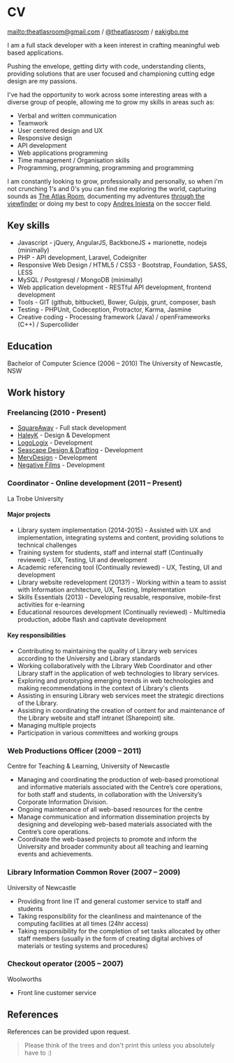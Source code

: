 CV <!--- Ezekiel Angbashim Kigbo Jr-->
============================================================================================================================================
<mailto:theatlasroom@gmail.com> / [@theatlasroom](http://twitter.com/theatlasroom) / [eakigbo.me](http://eakigbo.me)

I am a full stack developer with a keen interest in crafting meaningful web based applications.

Pushing the envelope, getting dirty with code, understanding clients, providing solutions that are user focused and championing cutting edge design are my passions.

I've had the opportunity to work across some interesting areas with a diverse group of people, allowing me to grow my skills in areas such as:

* Verbal and written communication
* Teamwork
* User centered design and UX
* Responsive design
* API development
* Web applications programming
* Time management / Organisation skills
* Programming, programming, programming and programming

I am constantly looking to grow, professionally and personally, so when i'm not crunching 1's and 0's you can find me exploring the world, capturing sounds as [The Atlas Room](http://soundcloud.com/theatlasroom), documenting my adventures [through the viewfinder](https://instagram.com/theatlasroom) or doing my best to copy [Andres Iniesta](https://www.youtube.com/watch?v=q-Ez4c1QfQ0) on the soccer field.

## Key skills
* Javascript - jQuery, AngularJS, BackboneJS + marionette, nodejs (minimally)
* PHP - API development, Laravel, Codeigniter
* Responsive Web Design / HTML5 / CSS3 - Bootstrap, Foundation, SASS, LESS
* MySQL / Postgresql / MongoDB (minimally)
* Web application development - RESTful API development, frontend development
* Tools - GIT (github, bitbucket), Bower, Gulpjs, grunt, composer, bash
* Testing - PHPUnit, Codeception, Protractor, Karma, Jasmine
* Creative coding - Processing framework (Java) / openFrameworks (C++) / Supercollider

## Education

Bachelor of Computer Science (2006 – 2010)
The University of Newcastle, NSW

## Work history

### Freelancing (2010 - Present)
* [SquareAway](http://squareaway.com) - Full stack development
* [HaleyK](http://www.haleyk.com/) - Design & Development
* [LogoLogix](http://logologix.com.au/) - Development
* [Seascape Design & Drafting](http://www.seascapedrafting.com/) - Development
* [MervDesign](http://mervdesign.com/) - Development
* [Negative Films](http://www.negativefilms.net/) - Development

### Coordinator - Online development (2011 – Present)

La Trobe University

#### Major projects
* Library system implementation (2014-2015) - Assisted with UX and implementation, integrating systems and content, providing solutions to technical challenges
* Training system for students, staff and internal staff (Continually reviewed) - UX, Testing, UI and development
* Academic referencing tool (Continually reviewed) - UX, Testing, UI and development
* Library website redevelopment (2013?) - Working within a team to assist with Information architecture, UX, Testing, Implementation
* Skills Essentials (2013) - Developing reusable, responsive, mobile-first activities for e-learning
* Educational resources development (Continually reviewed) - Multimedia production, adobe flash and captivate development

#### Key responsibilities
* Contributing to maintaining the quality of Library web services according to the University and Library standards
* Working collaboratively with the Library Web Coordinator and other Library staff in the application of web technologies to library services.
* Exploring and prototyping emerging trends in web technologies and making recommendations in the context of Library's clients
* Assisting in ensuring Library web services meet the strategic directions of the Library.
* Assisting in coordinating the creation of content for and maintenance of the Library website and staff intranet (Sharepoint) site.
* Managing multiple projects
* Participation in various committees and working groups

### Web Productions Officer (2009 – 2011)

Centre for Teaching &amp; Learning, University of Newcastle

* Managing and coordinating the production of web-based promotional and informative materials associated with the Centre’s core operations, for both staff and students, in collaboration with the University’s Corporate Information Division.
* Ongoing maintenance of all web-based resources for the centre
* Manage communication and information dissemination projects by designing and developing web-based materials associated with the Centre’s core operations.
* Coordinate the web-based projects to promote and inform the University and broader community about all teaching and learning events and achievements.

### Library Information Common Rover (2007 – 2009)

University of Newcastle

* Providing front line IT and general customer service to staff and students
* Taking responsibility for the cleanliness and maintenance of the computing facilities at all times (24hr access)
* Taking responsibility for the completion of set tasks allocated by other staff members (usually in the form of creating digital archives of materials or testing systems and procedures)

### Checkout operator (2005 – 2007)

Woolworths

* Front line customer service

## References
References can be provided upon request.

> Please think of the trees and don't print this unless you absolutely have to :)
